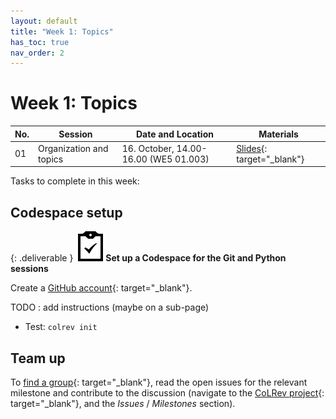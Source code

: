 ```yaml
---
layout: default
title: "Week 1: Topics"
has_toc: true
nav_order: 2
---
```


# Week 1: Topics

| No. | Session                 | Date and Location                     | Materials                                           |
| --- | ----------------------- | ------------------------------------- | --------------------------------------------------- |
| 01  | Organization and topics | 16. October, 14.00-16.00 (WE5 01.003) | [Slides](output/01-topics.html){: target="_blank"} |

Tasks to complete in this week:

## Codespace setup

{: .deliverable }
![tasks logo](assets/iconmonstr-clipboard-5.svg)**Set up a Codespace for the Git and Python sessions**

Create a [GitHub account](https://github.com/signup){: target="_blank"}.

TODO : add instructions (maybe on a sub-page)

- Test: `colrev init`

## Team up

To [find a group](https://digital-work-lab.github.io/open-source-project/output/01-topics.html#8){: target="_blank"}, read the open issues for the relevant milestone and contribute to the discussion (navigate to the [CoLRev project](https://github.com/CoLRev-Environment/colrev){: target="_blank"}, and the _Issues_ / _Milestones_ section).